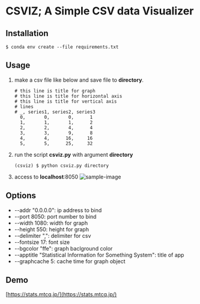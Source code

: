 # CSVIZ; A Simple CSV data Visualizer

## Installation

```shell
$ conda env create --file requirements.txt
```

## Usage

1. make a csv file like below and save file to __directory__.

   ```
   # this line is title for graph
   # this line is title for horizontal axis
   # this line is title for vertical axis
   # lines
   # _, series1, series2, series3
     0,       0,       0,      1 
     1,       1,       1,      2
     2,       2,       4,      4
     3,       3,       9,      8
     4,       4,      16,     16
     5,       5,      25,     32
   ```

2. run the script __csviz.py__ with argument __directory__

   ```
   (csviz) $ python csviz.py directory
   ```

3. access to __localhost__:8050
   ![sample-image](https://mtcq.jp/images/3734699365.jpeg)

## Options

- --addr "0.0.0.0": ip address to bind
- --port 8050: port number to bind
- --width 1080: width for graph
- --height 550: height for graph
- --delimiter ",": delimiter for csv
- --fontsize 17: font size
- --bgcolor "ffe": graph baclground color
- --apptitle "Statistical Information for Something System": title of app
- --graphcache 5: cache time for graph object

## Demo

[https://stats.mtcq.jp/](https://stats.mtcq.jp/)
